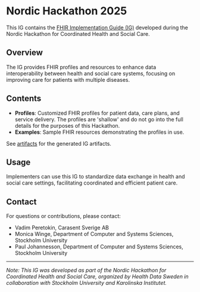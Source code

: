 # Nordic Hackathon 2025

This IG contains the [FHIR Implementation Guide (IG)](https://build.fhir.org/ig/vadi2/nordic-hackathon-2025-ig/branches/main/index.html) developed during the Nordic Hackathon for Coordinated Health and Social Care. 

## Overview

The IG provides FHIR profiles and resources to enhance data interoperability between health and social care systems, focusing on improving care for patients with multiple diseases.

## Contents

- **Profiles**: Customized FHIR profiles for patient data, care plans, and service delivery. The profiles are 'shallow' and do not go into the full details for the purposes of this Hackathon.
- **Examples**: Sample FHIR resources demonstrating the profiles in use.

See [artifacts](artifacts.html) for the generated IG artifacts.

## Usage

Implementers can use this IG to standardize data exchange in health and social care settings, facilitating coordinated and efficient patient care.

## Contact

For questions or contributions, please contact:

- Vadim Peretokin, Carasent Sverige AB
- Monica Winge, Department of Computer and Systems Sciences, Stockholm University
- Paul Johannesson, Department of Computer and Systems Sciences, Stockholm University

---

*Note: This IG was developed as part of the Nordic Hackathon for Coordinated Health and Social Care, organized by Health Data Sweden in collaboration with Stockholm University and Karolinska Institutet.* 
